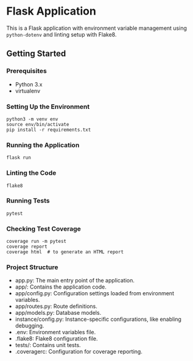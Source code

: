 # Flask Application

This is a Flask application with environment variable management using `python-dotenv` and linting setup with Flake8.

## Getting Started

### Prerequisites

- Python 3.x
- virtualenv

### Setting Up the Environment

```
python3 -m venv env
source env/bin/activate
pip install -r requirements.txt
```

### Running the Application

`flask run`

### Linting the Code

`flake8`

### Running Tests

`pytest`

### Checking Test Coverage

```
coverage run -m pytest
coverage report
coverage html  # to generate an HTML report
```

### Project Structure

- app.py: The main entry point of the application.
- app/: Contains the application code.
- app/config.py: Configuration settings loaded from environment variables.
- app/routes.py: Route definitions.
- app/models.py: Database models.
- instance/config.py: Instance-specific configurations, like enabling debugging.
- .env: Environment variables file.
- .flake8: Flake8 configuration file.
- tests/: Contains unit tests.
- .coveragerc: Configuration for coverage reporting.
